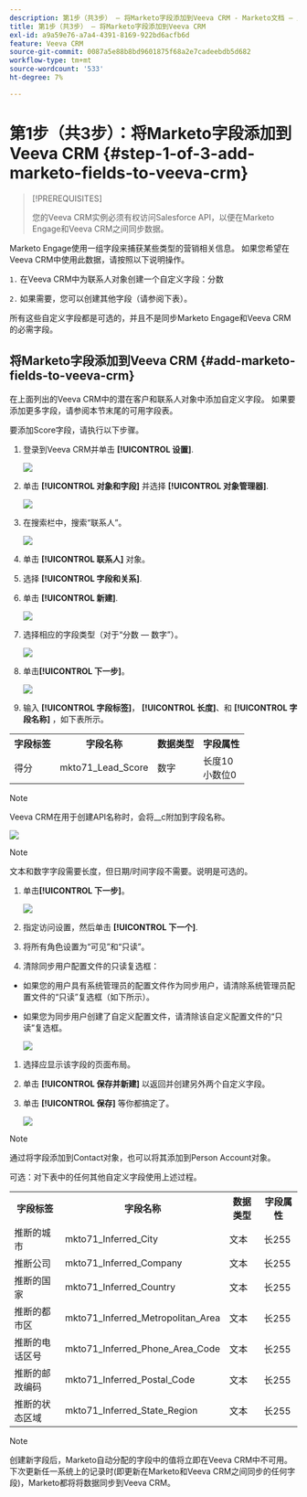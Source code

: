 ```yaml
---
description: 第1步（共3步） — 将Marketo字段添加到Veeva CRM - Marketo文档 — 产品文档
title: 第1步（共3步） — 将Marketo字段添加到Veeva CRM
exl-id: a9a59e76-a7a4-4391-8169-922bd6acfb6d
feature: Veeva CRM
source-git-commit: 0087a5e88b8bd9601875f68a2e7cadeebdb5d682
workflow-type: tm+mt
source-wordcount: '533'
ht-degree: 7%

---
```


# 第1步（共3步）：将Marketo字段添加到Veeva CRM {#step-1-of-3-add-marketo-fields-to-veeva-crm}

>[!PREREQUISITES]
>
>您的Veeva CRM实例必须有权访问Salesforce API，以便在Marketo Engage和Veeva CRM之间同步数据。

Marketo Engage使用一组字段来捕获某些类型的营销相关信息。 如果您希望在Veeva CRM中使用此数据，请按照以下说明操作。

`1.` 在Veeva CRM中为联系人对象创建一个自定义字段：分数

`2.` 如果需要，您可以创建其他字段（请参阅下表）。

所有这些自定义字段都是可选的，并且不是同步Marketo Engage和Veeva CRM的必需字段。

## 将Marketo字段添加到Veeva CRM {#add-marketo-fields-to-veeva-crm}

在上面列出的Veeva CRM中的潜在客户和联系人对象中添加自定义字段。 如果要添加更多字段，请参阅本节末尾的可用字段表。

要添加Score字段，请执行以下步骤。

1. 登录到Veeva CRM并单击 **[!UICONTROL 设置]**.

   ![](assets/step-1-of-3-add-marketo-fields-1.png)

1. 单击 **[!UICONTROL 对象和字段]** 并选择 **[!UICONTROL 对象管理器]**.

   ![](assets/step-1-of-3-add-marketo-fields-2.png)

1. 在搜索栏中，搜索“联系人”。

   ![](assets/step-1-of-3-add-marketo-fields-3.png)

1. 单击 **[!UICONTROL 联系人]** 对象。

1. 选择 **[!UICONTROL 字段和关系]**.

1. 单击 **[!UICONTROL 新建]**.

   ![](assets/step-1-of-3-add-marketo-fields-4.png)

1. 选择相应的字段类型（对于“分数 — 数字”）。

   ![](assets/step-1-of-3-add-marketo-fields-5.png)

1. 单击&#x200B;**[!UICONTROL 下一步]**。

   ![](assets/step-1-of-3-add-marketo-fields-6.png)

1. 输入 **[!UICONTROL 字段标签]**， **[!UICONTROL 长度]**、和 **[!UICONTROL 字段名称]** ，如下表所示。

<table>
 <tbody>
  <tr>
   <th>字段标签
   <th>字段名称
   <th>数据类型
   <th>字段属性
  </tr>
  <tr>
   <td>得分</td>
   <td>mkto71_Lead_Score</td>
   <td>数字</td>
   <td>长度10<br/>
小数位0</td>
  </tr>
 </tbody>
</table>

>[!NOTE]
>
>Veeva CRM在用于创建API名称时，会将__c附加到字段名称。

![](assets/step-1-of-3-add-marketo-fields-7.png)

>[!NOTE]
>
>文本和数字字段需要长度，但日期/时间字段不需要。说明是可选的。

1. 单击&#x200B;**[!UICONTROL 下一步]**。

   ![](assets/step-1-of-3-add-marketo-fields-8.png)

1. 指定访问设置，然后单击 **[!UICONTROL 下一个]**.

1. 将所有角色设置为“可见”和“只读”。

1. 清除同步用户配置文件的只读复选框：

* 如果您的用户具有系统管理员的配置文件作为同步用户，请清除系统管理员配置文件的“只读”复选框（如下所示）。
* 如果您为同步用户创建了自定义配置文件，请清除该自定义配置文件的“只读”复选框。

  ![](assets/step-1-of-3-add-marketo-fields-9.png)

1. 选择应显示该字段的页面布局。

1. 单击 **[!UICONTROL 保存并新建]** 以返回并创建另外两个自定义字段。

1. 单击 **[!UICONTROL 保存]** 等你都搞定了。

   ![](assets/step-1-of-3-add-marketo-fields-10.png)

>[!NOTE]
>
>通过将字段添加到Contact对象，也可以将其添加到Person Account对象。

可选：对下表中的任何其他自定义字段使用上述过程。

<table>
 <tbody>
  <tr>
   <th>字段标签
   <th>字段名称
   <th>数据类型
   <th>字段属性
  </tr>
  <tr>
   <td>推断的城市</td>
   <td>mkto71_Inferred_City</td>
   <td>文本</td>
   <td>长255</td>
  </tr>
  <tr>
   <td>推断公司</td>
   <td>mkto71_Inferred_Company</td>
   <td>文本</td>
   <td>长255</td>
  </tr>
  <tr>
   <td>推断的国家</td>
   <td>mkto71_Inferred_Country</td>
   <td>文本</td>
   <td>长255</td>
  </tr>
  <tr>
   <td>推断的都市区</td>
   <td>mkto71_Inferred_Metropolitan_Area</td>
   <td>文本</td>
   <td>长255</td>
  </tr>
  <tr>
   <td>推断的电话区号</td>
   <td>mkto71_Inferred_Phone_Area_Code</td>
   <td>文本</td>
   <td>长255</td>
  </tr>
  <tr>
   <td>推断的邮政编码</td>
   <td>mkto71_Inferred_Postal_Code</td>
   <td>文本</td>
   <td>长255</td>
  </tr>
  <tr>
   <td>推断的状态区域</td>
   <td>mkto71_Inferred_State_Region</td>
   <td>文本</td>
   <td>长255</td>
  </tr>
 </tbody>
</table>

>[!NOTE]
>
>创建新字段后，Marketo自动分配的字段中的值将立即在Veeva CRM中不可用。 下次更新任一系统上的记录时(即更新在Marketo和Veeva CRM之间同步的任何字段)，Marketo都将将数据同步到Veeva CRM。
